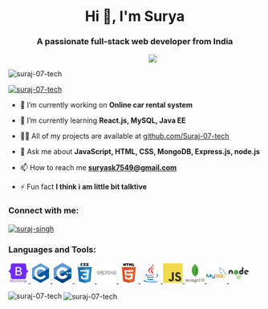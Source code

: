 <h1 align="center">Hi 👋, I'm Surya</h1>
<h3 align="center">A passionate full-stack web developer from India</h3>
<div style="width:100vw;display:flex;align-items:center;justify-content:center;">
  <img src="https://media3.giphy.com/media/v1.Y2lkPTc5MGI3NjExcTE5MWFsaTA0YmVkbTVqeGpxdGE3ZDF0ampxZG80Y3VwdG90MTFjOCZlcD12MV9pbnRlcm5hbF9naWZfYnlfaWQmY3Q9Zw/qgQUggAC3Pfv687qPC/giphy.webp" align="center" width="400" style="margin:auto;">
</div>
<p align="left"> <img src="https://komarev.com/ghpvc/?username=suraj-07-tech&label=Profile%20views&color=0e75b6&style=flat" alt="suraj-07-tech" /> </p>

<p align="left"> <a href="https://github.com/ryo-ma/github-profile-trophy"><img src="https://github-profile-trophy.vercel.app/?username=suraj-07-tech" alt="suraj-07-tech" /></a> </p>

- 🔭 I’m currently working on **Online car rental system**

- 🌱 I’m currently learning **React.js, MySQL, Java EE**

- 👨‍💻 All of my projects are available at [github.com/Suraj-07-tech](github.com/Suraj-07-tech)

- 💬 Ask me about **JavaScript, HTML, CSS, MongoDB, Express.js, node.js**

- 📫 How to reach me **suryask7549@gmail.com**

- ⚡ Fun fact **I think i am little bit talktive**

<h3 align="left">Connect with me:</h3>
<p align="left">
<a href="https://linkedin.com/in/suraj-singh" target="blank"><img align="center" src="https://raw.githubusercontent.com/rahuldkjain/github-profile-readme-generator/master/src/images/icons/Social/linked-in-alt.svg" alt="suraj-singh" height="30" width="40" /></a>
</p>

<h3 align="left">Languages and Tools:</h3>
<p align="left"> <a href="https://getbootstrap.com" target="_blank" rel="noreferrer"> <img src="https://raw.githubusercontent.com/devicons/devicon/master/icons/bootstrap/bootstrap-plain-wordmark.svg" alt="bootstrap" width="40" height="40"/> </a> <a href="https://www.cprogramming.com/" target="_blank" rel="noreferrer"> <img src="https://raw.githubusercontent.com/devicons/devicon/master/icons/c/c-original.svg" alt="c" width="40" height="40"/> </a> <a href="https://www.w3schools.com/cpp/" target="_blank" rel="noreferrer"> <img src="https://raw.githubusercontent.com/devicons/devicon/master/icons/cplusplus/cplusplus-original.svg" alt="cplusplus" width="40" height="40"/> </a> <a href="https://www.w3schools.com/css/" target="_blank" rel="noreferrer"> <img src="https://raw.githubusercontent.com/devicons/devicon/master/icons/css3/css3-original-wordmark.svg" alt="css3" width="40" height="40"/> </a> <a href="https://expressjs.com" target="_blank" rel="noreferrer"> <img src="https://raw.githubusercontent.com/devicons/devicon/master/icons/express/express-original-wordmark.svg" alt="express" width="40" height="40"/> </a> <a href="https://www.w3.org/html/" target="_blank" rel="noreferrer"> <img src="https://raw.githubusercontent.com/devicons/devicon/master/icons/html5/html5-original-wordmark.svg" alt="html5" width="40" height="40"/> </a> <a href="https://www.java.com" target="_blank" rel="noreferrer"> <img src="https://raw.githubusercontent.com/devicons/devicon/master/icons/java/java-original.svg" alt="java" width="40" height="40"/> </a> <a href="https://developer.mozilla.org/en-US/docs/Web/JavaScript" target="_blank" rel="noreferrer"> <img src="https://raw.githubusercontent.com/devicons/devicon/master/icons/javascript/javascript-original.svg" alt="javascript" width="40" height="40"/> </a> <a href="https://www.mongodb.com/" target="_blank" rel="noreferrer"> <img src="https://raw.githubusercontent.com/devicons/devicon/master/icons/mongodb/mongodb-original-wordmark.svg" alt="mongodb" width="40" height="40"/> </a> <a href="https://www.mysql.com/" target="_blank" rel="noreferrer"> <img src="https://raw.githubusercontent.com/devicons/devicon/master/icons/mysql/mysql-original-wordmark.svg" alt="mysql" width="40" height="40"/> </a> <a href="https://nodejs.org" target="_blank" rel="noreferrer"> <img src="https://raw.githubusercontent.com/devicons/devicon/master/icons/nodejs/nodejs-original-wordmark.svg" alt="nodejs" width="40" height="40"/> </a> </p>

<p><img align="left" src="https://github-readme-stats.vercel.app/api/top-langs?username=suraj-07-tech&show_icons=true&locale=en&layout=compact" alt="suraj-07-tech" /></p>

<p>&nbsp;<img align="center" src="https://github-readme-stats.vercel.app/api?username=suraj-07-tech&show_icons=true&locale=en" alt="suraj-07-tech" /></p>
